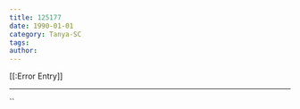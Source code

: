 ```yaml
---
title: 125177
date: 1990-01-01
category: Tanya-SC
tags: 
author: 
---
```


[[:Error Entry]]

---



``

